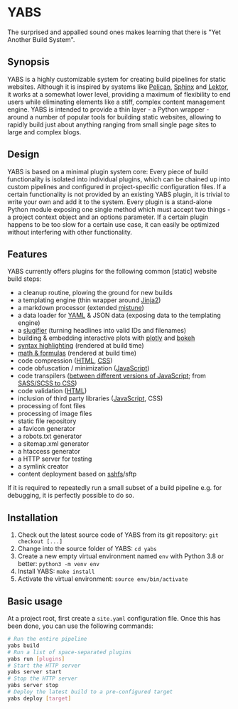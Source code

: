 # YABS

The surprised and appalled sound ones makes learning that there is "Yet Another Build System".

## Synopsis

YABS is a highly customizable system for creating build pipelines for static websites. Although it is inspired by systems like [Pelican](https://blog.getpelican.com/), [Sphinx](http://www.sphinx-doc.org) and [Lektor](https://www.getlektor.com/), it works at a somewhat lower level, providing a maximum of flexibility to end users while eliminating elements like a stiff, complex content management engine. YABS is intended to provide a thin layer - a Python wrapper - around a number of popular tools for building static websites, allowing to rapidly build just about anything ranging from small single page sites to large and complex blogs.

## Design

YABS is based on a minimal plugin system core: Every piece of build functionality is isolated into individual plugins, which can be chained up into custom pipelines and configured in project-specific configuration files. If a certain functionality is not provided by an existing YABS plugin, it is trivial to write your own and add it to the system. Every plugin is a stand-alone Python module exposing one single method which must accept two things - a project context object and an options parameter. If a certain plugin happens to be too slow for a certain use case, it can easily be optimized without interfering with other functionality.

## Features

YABS currently offers plugins for the following common [static] website build steps:

* a cleanup routine, plowing the ground for new builds
* a templating engine (thin wrapper around [Jinja2](jinja.pocoo.org))
* a markdown processor (extended [mistune](https://github.com/lepture/mistune))
* a data loader for [YAML](https://pyyaml.org/) & JSON data (exposing data to the templating engine)
* a [slugifier](https://github.com/un33k/python-slugify) (turning headlines into valid IDs and filenames)
* building & embedding interactive plots with [plotly](https://plot.ly/) and [bokeh](https://bokeh.pydata.org/)
* [syntax highlighting](http://pygments.org/) (rendered at build time)
* [math & formulas](https://khan.github.io/KaTeX/) (rendered at build time)
* code compression ([HTML](https://github.com/mankyd/htmlmin), [CSS](https://github.com/sprymix/csscompressor))
* code obfuscation / minimization ([JavaScript](http://lisperator.net/uglifyjs/))
* code transpilers ([between different versions of JavaScript](https://babeljs.io/); from [SASS/SCSS to CSS](https://sass.github.io/libsass-python/))
* code validation ([HTML](https://validator.github.io/validator/))
* inclusion of third party libraries ([JavaScript](http://browserify.org/), CSS)
* processing of font files
* processing of image files
* static file repository
* a favicon generator
* a robots.txt generator
* a sitemap.xml generator
* a htaccess generator
* a HTTP server for testing
* a symlink creator
* content deployment based on [sshfs](https://github.com/libfuse/sshfs)/sftp

If it is required to repeatedly run a small subset of a build pipeline e.g. for debugging, it is perfectly possible to do so.

## Installation

1. Check out the latest source code of YABS from its git repository: `git checkout [...]`
1. Change into the source folder of YABS: `cd yabs`
1. Create a new empty virtual environment named `env` with Python 3.8 or better: `python3 -m venv env`
1. Install YABS: `make install`
1. Activate the virtual environment: `source env/bin/activate`

## Basic usage

At a project root, first create a `site.yaml` configuration file. Once this has been done, you can use the following commands:

```bash
# Run the entire pipeline
yabs build
# Run a list of space-separated plugins
yabs run [plugins]
# Start the HTTP server
yabs server start
# Stop the HTTP server
yabs server stop
# Deploy the latest build to a pre-configured target
yabs deploy [target]
```
